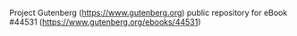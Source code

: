 Project Gutenberg (https://www.gutenberg.org) public repository for eBook #44531 (https://www.gutenberg.org/ebooks/44531)
